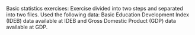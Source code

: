 Basic statistics exercises:
Exercise divided into two steps and separated into two files.
Used the following data: Basic Education Development Index (IDEB) data available at IDEB and Gross Domestic Product (GDP) data available at GDP.
